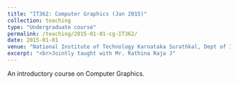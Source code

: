 ```yaml
---
title: "IT362: Computer Graphics (Jan 2015)"
collection: teaching
type: "Undergraduate course"
permalink: /teaching/2015-01-01-cg-IT362/ 
date: 2015-01-01
venue: "National Institute of Technology Karnataka Surathkal, Dept of Information Technology"
excerpt: "<br>Jointly taught with Mr. Rathina Raja J"
---
```

An introductory course on Computer Graphics.